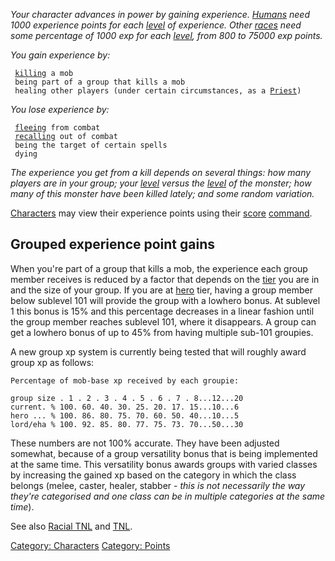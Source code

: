*Your character advances in power by gaining experience.
[Humans](Humans "wikilink") need 1000 experience points for each
[level](Level "wikilink") of experience. Other
[races](:Category:_Races "wikilink") need some percentage of 1000 exp
for each [level](Level "wikilink"), from 800 to 75000 exp points.*

*You gain experience by:*

` `[`killing`](Kill "wikilink")` a mob`  
` being part of a group that kills a mob`  
` healing other players (under certain circumstances, as a `[`Priest`](:Category:_Priests "wikilink")`)`

*You lose experience by:*

` `[`fleeing`](Flee "wikilink")` from combat`  
` `[`recalling`](Recall "wikilink")` out of combat`  
` being the target of certain spells`  
` dying`

*The experience you get from a kill depends on several things: how many
players are in your group; your [level](Level "wikilink") versus the
[level](Level "wikilink") of the monster; how many of this monster have
been killed lately; and some random variation.*

[Characters](:Category:_Characters "wikilink") may view their experience
points using their [score](Score "wikilink")
[command](:Category:_Commands "wikilink").

## Grouped experience point gains

When you're part of a group that kills a mob, the experience each group
member receives is reduced by a factor that depends on the
[tier](:Category:Tiers "wikilink") you are in and the size of your
group. If you are at [hero](:Category:Hero "wikilink") tier, having a
group member below sublevel 101 will provide the group with a lowhero
bonus. At sublevel 1 this bonus is 15% and this percentage decreases in
a linear fashion until the group member reaches sublevel 101, where it
disappears. A group can get a lowhero bonus of up to 45% from having
multiple sub-101 groupies.

A new group xp system is currently being tested that will roughly award
group xp as follows:

`Percentage of mob-base xp received by each groupie:`  
  
`group size . 1 . 2 . 3 . 4 . 5 . 6 . 7 . 8...12...20`  
`current. % 100. 60. 40. 30. 25. 20. 17. 15...10...6`  
`hero ... % 100. 86. 80. 75. 70. 60. 50. 40...10...5`  
`lord/eha % 100. 92. 85. 80. 77. 75. 73. 70...50...30`

These numbers are not 100% accurate. They have been adjusted somewhat,
because of a group versatility bonus that is being implemented at the
same time. This versatility bonus awards groups with varied classes by
increasing the gained xp based on the category in which the class
belongs (melee, caster, healer, stabber - *this is not necessarily the
way they're categorised and one class can be in multiple categories at
the same time*).

See also [Racial TNL](Racial_TNL "wikilink") and [TNL](TNL "wikilink").

[Category: Characters](Category:_Characters "wikilink") [Category:
Points](Category:_Points "wikilink")

